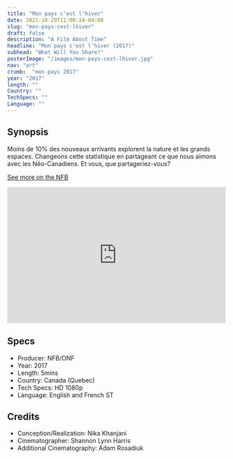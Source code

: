 ```yaml
---
title: "Mon pays c'est l'hiver"
date: 2021-10-29T11:00:24-04:00
slug: "mon-pays-cest-lhiver"
draft: false
description: "A Film About Time"
headline: "Mon pays c'est l'hiver (2017)"
subhead: "What Will You Share?"
posterImage: "/images/mon-pays-cest-lhiver.jpg"
nav: "art"
crumb:  "mon pays 2017"
year: "2017"
length: ""
Country: ""
TechSpecs: ""
Language: ""
---
```

## Synopsis

Moins de 10% des nouveaux arrivants explorent la nature et les grands espaces. Changeons cette statistique en partageant ce que nous aimons avec les Néo-Canadiens. Et vous, que partageriez-vous?

[See more on the NFB](https://www.onf.ca/interactif/mon_pays_cest_lhiver/)

<div style="max-width:100%; max-height:500px; position:relative;">
<div class="videoWrapper">
<iframe src="https://www.facebook.com/plugins/video.php?href=https%3A%2F%2Fwww.facebook.com%2Fnfb.ca%2Fvideos%2F10154700095553952%2F&show_text=false&t=0"  style="border:none;overflow:hidden" scrolling="no" frameborder="0" width="100%" height="314px" allowfullscreen="true" allow="autoplay; clipboard-write; encrypted-media; picture-in-picture; web-share" allowFullScreen="true"></iframe>
</div>
</div>

## Specs
- Producer: NFB/ONF
- Year: 2017
- Length: 5mins
- Country: Canada (Quebec)
- Tech Specs: HD 1080p
- Language: English and French ST

## Credits
- Conception/Realization: Nika Khanjani
- Cinematographer: Shannon Lynn Harris
- Additional Cinematography: Adam Rosadiuk
